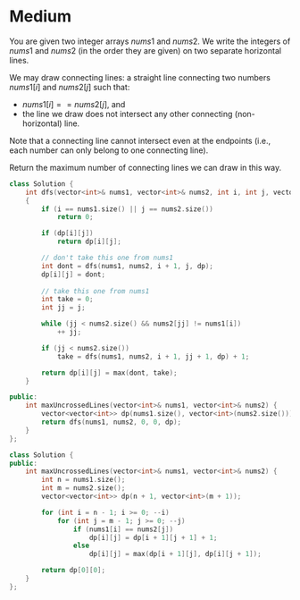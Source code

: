 # Medium

You are given two integer arrays $nums1$ and $nums2$. We write the integers of $nums1$ and $nums2$ (in the order they are given) on two separate horizontal lines.

We may draw connecting lines: a straight line connecting two numbers $nums1[i]$ and $nums2[j]$ such that:

- $nums1[i] == nums2[j]$, and
- the line we draw does not intersect any other connecting (non-horizontal) line.

Note that a connecting line cannot intersect even at the endpoints (i.e., each number can only belong to one connecting line).

Return the maximum number of connecting lines we can draw in this way.

```cpp
class Solution {
    int dfs(vector<int>& nums1, vector<int>& nums2, int i, int j, vector<vector<int>>& dp)
    {
        if (i == nums1.size() || j == nums2.size())
            return 0;

        if (dp[i][j])
            return dp[i][j];

        // don't take this one from nums1
        int dont = dfs(nums1, nums2, i + 1, j, dp);
        dp[i][j] = dont;
        
        // take this one from nums1
        int take = 0;
        int jj = j;

        while (jj < nums2.size() && nums2[jj] != nums1[i])
            ++ jj;

        if (jj < nums2.size())
            take = dfs(nums1, nums2, i + 1, jj + 1, dp) + 1;

        return dp[i][j] = max(dont, take);
    }

public:
    int maxUncrossedLines(vector<int>& nums1, vector<int>& nums2) {
        vector<vector<int>> dp(nums1.size(), vector<int>(nums2.size()));
        return dfs(nums1, nums2, 0, 0, dp);
    }
};
```

```cpp
class Solution {
public:
    int maxUncrossedLines(vector<int>& nums1, vector<int>& nums2) {
        int n = nums1.size();
        int m = nums2.size();
        vector<vector<int>> dp(n + 1, vector<int>(m + 1));

        for (int i = n - 1; i >= 0; --i)
            for (int j = m - 1; j >= 0; --j)
                if (nums1[i] == nums2[j])
                    dp[i][j] = dp[i + 1][j + 1] + 1;
                else
                    dp[i][j] = max(dp[i + 1][j], dp[i][j + 1]);

        return dp[0][0];
    }
};
```
